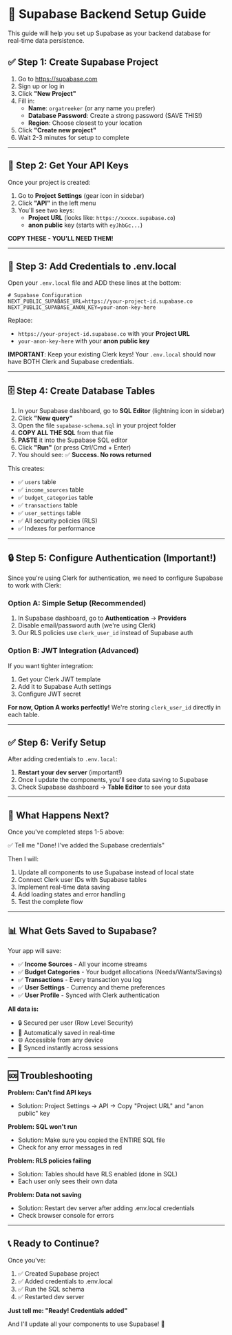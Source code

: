 # 🚀 Supabase Backend Setup Guide

This guide will help you set up Supabase as your backend database for real-time data persistence.

## ✅ Step 1: Create Supabase Project

1. Go to https://supabase.com
2. Sign up or log in
3. Click **"New Project"**
4. Fill in:
   - **Name**: `orgatreeker` (or any name you prefer)
   - **Database Password**: Create a strong password (SAVE THIS!)
   - **Region**: Choose closest to your location
5. Click **"Create new project"**
6. Wait 2-3 minutes for setup to complete

---

## 🔑 Step 2: Get Your API Keys

Once your project is created:

1. Go to **Project Settings** (gear icon in sidebar)
2. Click **"API"** in the left menu
3. You'll see two keys:
   - **Project URL** (looks like: `https://xxxxx.supabase.co`)
   - **anon public** key (starts with `eyJhbGc...`)

**COPY THESE - YOU'LL NEED THEM!**

---

## 📝 Step 3: Add Credentials to .env.local

Open your `.env.local` file and ADD these lines at the bottom:

```env
# Supabase Configuration
NEXT_PUBLIC_SUPABASE_URL=https://your-project-id.supabase.co
NEXT_PUBLIC_SUPABASE_ANON_KEY=your-anon-key-here
```

Replace:
- `https://your-project-id.supabase.co` with your **Project URL**
- `your-anon-key-here` with your **anon public key**

**IMPORTANT**: Keep your existing Clerk keys! Your `.env.local` should now have BOTH Clerk and Supabase credentials.

---

## 🗄️ Step 4: Create Database Tables

1. In your Supabase dashboard, go to **SQL Editor** (lightning icon in sidebar)
2. Click **"New query"**
3. Open the file `supabase-schema.sql` in your project folder
4. **COPY ALL THE SQL** from that file
5. **PASTE** it into the Supabase SQL editor
6. Click **"Run"** (or press Ctrl/Cmd + Enter)
7. You should see: ✅ **Success. No rows returned**

This creates:
- ✅ `users` table
- ✅ `income_sources` table
- ✅ `budget_categories` table
- ✅ `transactions` table
- ✅ `user_settings` table
- ✅ All security policies (RLS)
- ✅ Indexes for performance

---

## 🔒 Step 5: Configure Authentication (Important!)

Since you're using Clerk for authentication, we need to configure Supabase to work with Clerk:

### Option A: Simple Setup (Recommended)
1. In Supabase dashboard, go to **Authentication** → **Providers**
2. Disable email/password auth (we're using Clerk)
3. Our RLS policies use `clerk_user_id` instead of Supabase auth

### Option B: JWT Integration (Advanced)
If you want tighter integration:
1. Get your Clerk JWT template
2. Add it to Supabase Auth settings
3. Configure JWT secret

**For now, Option A works perfectly!** We're storing `clerk_user_id` directly in each table.

---

## ✅ Step 6: Verify Setup

After adding credentials to `.env.local`:

1. **Restart your dev server** (important!)
2. Once I update the components, you'll see data saving to Supabase
3. Check Supabase dashboard → **Table Editor** to see your data

---

## 🎯 What Happens Next?

Once you've completed steps 1-5 above:

✅ Tell me "Done! I've added the Supabase credentials"

Then I will:
1. Update all components to use Supabase instead of local state
2. Connect Clerk user IDs with Supabase tables
3. Implement real-time data saving
4. Add loading states and error handling
5. Test the complete flow

---

## 📊 What Gets Saved to Supabase?

Your app will save:
- ✅ **Income Sources** - All your income streams
- ✅ **Budget Categories** - Your budget allocations (Needs/Wants/Savings)
- ✅ **Transactions** - Every transaction you log
- ✅ **User Settings** - Currency and theme preferences
- ✅ **User Profile** - Synced with Clerk authentication

**All data is:**
- 🔒 Secured per user (Row Level Security)
- 💾 Automatically saved in real-time
- 🌐 Accessible from any device
- 🔄 Synced instantly across sessions

---

## 🆘 Troubleshooting

**Problem: Can't find API keys**
- Solution: Project Settings → API → Copy "Project URL" and "anon public" key

**Problem: SQL won't run**
- Solution: Make sure you copied the ENTIRE SQL file
- Check for any error messages in red

**Problem: RLS policies failing**
- Solution: Tables should have RLS enabled (done in SQL)
- Each user only sees their own data

**Problem: Data not saving**
- Solution: Restart dev server after adding .env.local credentials
- Check browser console for errors

---

## 📞 Ready to Continue?

Once you've:
1. ✅ Created Supabase project
2. ✅ Added credentials to .env.local
3. ✅ Run the SQL schema
4. ✅ Restarted dev server

**Just tell me: "Ready! Credentials added"**

And I'll update all your components to use Supabase! 🚀
